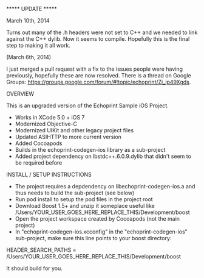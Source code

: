 ***** UPDATE *****

March 10th, 2014

Turns out many of the .h headers were not set to C++ and we needed to link against the C++ dylib. Now it seems to compile. Hopefully this is the final step to making it all work.

(March 6th, 2014)

I just merged a pull request with a fix to the issues people were having previously, hopefully these are now resolved.
 There is a thread on Google Groups: https://groups.google.com/forum/#!topic/echoprint/Zi_ip49Xgds.


OVERVIEW

This is an upgraded version of the Echoprint Sample iOS Project.

- Works in XCode 5.0 + iOS 7
- Modernized Objective-C
- Modernized UIKit and other legacy project files
- Updated ASIHTTP to more current version
- Added Cocoapods
- Builds in the echoprint-codegen-ios library as a sub-project
- Added project dependency on lbstdc++.6.0.9.dylib that didn't seem to be required before

INSTALL / SETUP INSTRUCTIONS

- The project requires a depdendency on libechoprint-codegen-ios.a and thus needs to build the sub-project (see below)
- Run pod install to setup the pod files in the project root
- Download Boost 1.5+ and unzip it someplace useful like /Users/YOUR_USER_GOES_HERE_REPLACE_THIS/Development/boost
- Open the project workspace created by Cocoapods (not the main project)
- In "echoprint-codegen-ios.xcconfig" in the "echoprint-codegen-ios" sub-project, make sure this line points to your boost directory:

HEADER_SEARCH_PATHS = /Users/YOUR_USER_GOES_HERE_REPLACE_THIS/Development/boost

It should build for you. 


